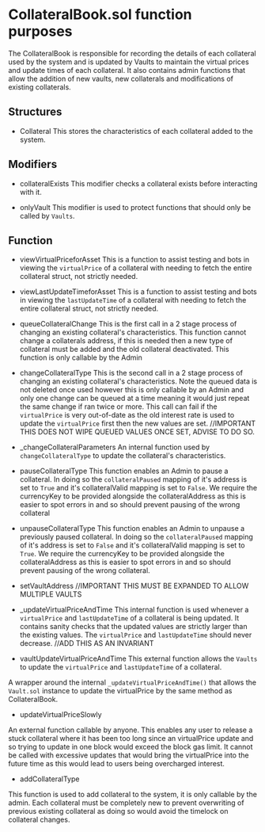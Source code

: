 # CollateralBook.sol function purposes
The CollateralBook is responsible for recording the details of each collateral used by the system and is updated by Vaults to maintain the virtual prices and update times of each collateral. It also contains admin functions that allow the addition of new vaults, new collaterals and modifications of existing collaterals.
## Structures 

- Collateral
This stores the characteristics of each collateral added to the system. 


## Modifiers 
- collateralExists
 This modifier checks a collateral exists before interacting with it.

- onlyVault
This modifier is used to protect functions that should only be called by `Vaults`.

## Function 

- viewVirtualPriceforAsset
This is a function to assist testing and bots in viewing the `virtualPrice` of a collateral with needing to fetch the entire collateral struct, not strictly needed.

- viewLastUpdateTimeforAsset
This is a function to assist testing and bots in viewing the `lastUpdateTime` of a collateral with needing to fetch the entire collateral struct, not strictly needed.

- queueCollateralChange
This is the first call in a 2 stage process of changing an existing collateral's characteristics. This function cannot change a collaterals address, if this is needed then a new type of collateral must be added and 
the old collateral deactivated. This function is only callable by the Admin

- changeCollateralType
This is the second call in a 2 stage process of changing an existing collateral's characteristics. Note the queued data is not deleted once used however this is only callable by an Admin and only one change can be queued at a time meaning it would just repeat the same change if ran twice or more. This call can fail if the `virtualPrice` is very out-of-date as the old interest rate is used to update the `virtualPrice` first then the new values are set. 
//IMPORTANT THIS DOES NOT WIPE QUEUED VALUES ONCE SET, ADVISE TO DO SO.

- _changeCollateralParameters
An internal function used by `changeCollateralType` to update the collateral's characteristics.

- pauseCollateralType
This function enables an Admin to pause a collateral. In doing so the `collateralPaused` mapping of it's address is set to `True` and it's collateralValid mapping is set to `False`. We require the currencyKey to be provided alongside the collateralAddress as this is easier to spot errors in 
and so should prevent pausing of the wrong collateral

- unpauseCollateralType
This function enables an Admin to unpause a previously paused collateral. In doing so the `collateralPaused` mapping of it's address is set to `False` and it's collateralValid mapping is set to `True`. We require the currencyKey to be provided alongside the collateralAddress as this is easier to spot errors in and so should prevent pausing of the wrong collateral.
 
- setVaultAddress
//IMPORTANT THIS MUST BE EXPANDED TO ALLOW MULTIPLE VAULTS

- _updateVirtualPriceAndTime
This internal function is used whenever a `virtualPrice` and `lastUpdateTime` of a collateral is being updated. It contains sanity checks that the updated values are strictly larger than the existing values. The `virtualPrice` and `lastUpdateTime` should never decrease.
//ADD THIS AS AN INVARIANT

- vaultUpdateVirtualPriceAndTime
This external function allows the `Vaults` to update the `virtualPrice` and `lastUpdateTime` of a collateral. 

A wrapper around the internal `_updateVirtualPriceAndTime()` that allows the `Vault.sol` instance to update the virtualPrice by the same method as CollateralBook. 

- updateVirtualPriceSlowly

An external function callable by anyone. This enables any user to release a stuck collateral where it has been too long since an virtualPrice update and so trying to update in one block would exceed the block gas limit. It cannot be called with excessive updates that would bring the virtualPrice into the future time as this would lead to users being overcharged interest.

- addCollateralType

This function is used to add collateral to the system, it is only callable by the admin. Each collateral must be completely new to prevent overwriting of previous existing collateral as doing so would avoid the timelock on collateral changes. 
